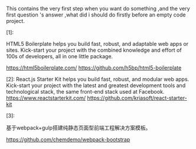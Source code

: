 This contains the very first step when you want do something ,and the very first question 's answer ,what did i should do firstly before an empty code project.


[1]:

HTML5 Boilerplate helps you build fast, robust, and adaptable web apps or sites. Kick-start your project with the combined knowledge and effort of 100s of developers, all in one little package.

https://html5boilerplate.com/
https://github.com/h5bp/html5-boilerplate

[2]:
React.js Starter Kit helps you build fast, robust, and modular web apps. Kick-start your project with the latest and greatest development tools and technological stack, the same front-end stack used at Facebook.
https://www.reactstarterkit.com/
https://github.com/kriasoft/react-starter-kit


[3]:

基于webpack+gulp搭建纯静态页面型前端工程解决方案模板。

https://github.com/chemdemo/webpack-bootstrap

[4]:
https://github.com/turrisjs/turris-example-app

